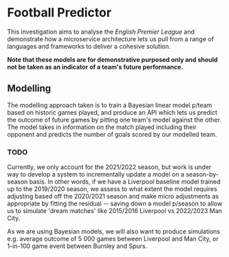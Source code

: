 # Football Predictor

This investigation aims to analyse the _English Premier League_ and demonstrate how a microservice architecture lets us pull from a range of languages and frameworks to deliver a cohesive solution.

**Note that these models are for demonstrative purposed only and should not be taken as an indicator of a team's future performance.**

## Modelling
The modelling approach taken is to train a Bayesian linear model p/team based on historic games played, and produce an API which lets us predict the outcome of future games by pitting one team's model against the other. The model takes in information on the match played including their opponent and predicts the number of goals scored by our modelled team.

### TODO
Currently, we only account for the 2021/2022 season, but work is under way to develop a system to incrementally update a model on a season-by-season basis. In other words, if we have a Liverpool baseline model trained up to the 2019/2020 season, we assess to what extent the model requires adjusting based off the 2020/2021 season and make micro adjustments as appropriate by fitting the residual -- saving down a model p/season to allow us to simulate 'dream matches' like 2015/2016 Liverpool vs 2022/2023 Man City.

As we are using Bayesian models, we will also want to produce simulations e.g. average outcome of 5 000 games between Liverpool and Man City, or 1-in-100 game event between Burnley and Spurs.
